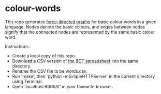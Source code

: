 colour-words
============

This repo generates [force-directed graphs](http://bl.ocks.org/mbostock/4062045) for basic colour words in a given language.
Nodes denote the basic colours, and edges between nodes signify that the connected nodes are represented by the same basic colour word.

Instructions:
* Create a local copy of this repo.
* Download a CSV version of [the BCT spreadsheet](https://goo.gl/LZe7wi) into the same directory.
* Rename the CSV file to be words.csv.
* Run 'make', then 'python -mSimpleHTTPServer' in the current directory using Terminal.
* Open 'localhost:8000/#' in your favourite browser.
